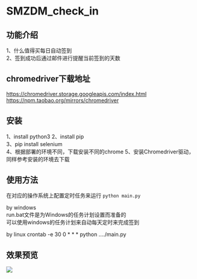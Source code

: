# SMZDM_check_in

## 功能介绍
1、什么值得买每日自动签到  
2、签到成功后通过邮件进行提醒当前签到的天数

## chromedriver下载地址
https://chromedriver.storage.googleapis.com/index.html  
https://npm.taobao.org/mirrors/chromedriver

## 安装
1、install python3 
2、install pip  
3、pip install selenium  
4、根据部署的环境不同，下载安装不同的chrome
5、安装Chromedriver驱动，同样参考安装的环境去下载

## 使用方法
在对应的操作系统上配置定时任务来运行 `python main.py`

by windows  
run.bat文件是为Windows的任务计划设置而准备的  
可以使用windows的任务计划来自动每天定时来完成签到

by linux
crontab -e 
30 0 *  *  * python ..../main.py

## 效果预览
![](https://ws2.sinaimg.cn/large/006tNc79gy1fop166qxxrj30yi1pc1l3.jpg)

